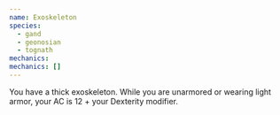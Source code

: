 ```yaml
---
name: Exoskeleton
species:
  - gand
  - geonosian
  - tognath
mechanics:
mechanics: []
---
```

You have a thick exoskeleton. While you are unarmored or wearing light armor, your AC is 12 + your Dexterity modifier.
